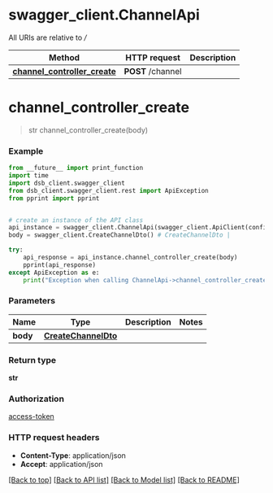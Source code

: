 # swagger_client.ChannelApi

All URIs are relative to */*

Method | HTTP request | Description
------------- | ------------- | -------------
[**channel_controller_create**](ChannelApi.md#channel_controller_create) | **POST** /channel | 

# **channel_controller_create**
> str channel_controller_create(body)



### Example
```python
from __future__ import print_function
import time
import dsb_client.swagger_client
from dsb_client.swagger_client.rest import ApiException
from pprint import pprint


# create an instance of the API class
api_instance = swagger_client.ChannelApi(swagger_client.ApiClient(configuration))
body = swagger_client.CreateChannelDto() # CreateChannelDto | 

try:
    api_response = api_instance.channel_controller_create(body)
    pprint(api_response)
except ApiException as e:
    print("Exception when calling ChannelApi->channel_controller_create: %s\n" % e)
```

### Parameters

Name | Type | Description  | Notes
------------- | ------------- | ------------- | -------------
 **body** | [**CreateChannelDto**](CreateChannelDto.md)|  | 

### Return type

**str**

### Authorization

[access-token](../README.md#access-token)

### HTTP request headers

 - **Content-Type**: application/json
 - **Accept**: application/json

[[Back to top]](#) [[Back to API list]](../README.md#documentation-for-api-endpoints) [[Back to Model list]](../README.md#documentation-for-models) [[Back to README]](../README.md)


